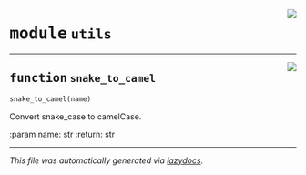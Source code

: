 <!-- markdownlint-disable -->

<a href="https://github.com/nevermined-io/payments-py/blob/main/payments_py/utils.py#L0"><img align="right" style="float:right;" src="https://img.shields.io/badge/-source-cccccc?style=flat-square"></a>

# <kbd>module</kbd> `utils`





---

<a href="https://github.com/nevermined-io/payments-py/blob/main/payments_py/utils.py#L1"><img align="right" style="float:right;" src="https://img.shields.io/badge/-source-cccccc?style=flat-square"></a>

## <kbd>function</kbd> `snake_to_camel`

```python
snake_to_camel(name)
```

Convert snake_case to camelCase. 

:param name: str :return: str 




---

_This file was automatically generated via [lazydocs](https://github.com/ml-tooling/lazydocs)._
